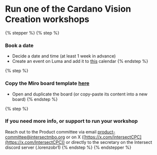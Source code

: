 # Run one of the Cardano Vision Creation workshops

{% stepper %}
{% step %}
### Book a date

* Decide a date and time (at least 1 week in advance)
* Create an event on Luma and add it to [this](https://lu.ma/intersectProductCommittee) calendar
{% endstep %}

{% step %}
### Copy the Miro board template [here](https://miro.com/app/board/uXjVIRNXbrI=/)

* Open and duplicate the board (or copy-paste its content into a new board)
{% endstep %}

{% step %}
### If you need more info, or support to run your workshop

Reach out to the Product committee via email [product-committee@intersectmbo.org](mailto:product-committee@intersectmbo.org) or on X ([https://x.com/IntersectCPC](https://x.com/IntersectCPC)) or directly to the secretary on the Intersect discord server (.lorenzobr1)
{% endstep %}
{% endstepper %}

